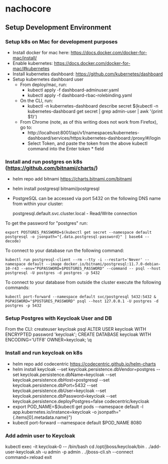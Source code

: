 # nachocore
## Setup Development Environment
### Setup k8s on Mac for development purposes
- Install docker for mac here: https://docs.docker.com/docker-for-mac/install/
- Enable kubernetes: https://docs.docker.com/docker-for-mac/#kubernetes
- Install kubernetes dashboard: https://github.com/kubernetes/dashboard
- Setup kubernetes dashboard user
  - From deploy/mac, run:
    - kubectl apply -f dashboard-adminuser.yaml
    - kubectl apply -f dashboard-rbac-rolebinding.yaml
  - On the CLI, run:
    - kubectl -n kubernetes-dashboard describe secret $(kubectl -n kubernetes-dashboard get secret | grep admin-user | awk '{print $1}') 
  - From Chrome (note, as of this writing does not work from Firefox), go to:
    - http://localhost:8001/api/v1/namespaces/kubernetes-dashboard/services/https:kubernetes-dashboard:/proxy/#/login
    - Select Token, and paste the token from the above kubectl command into the Enter token * field

### Install and run postgres on k8s (https://github.com/bitnami/charts/)
- helm repo add bitnami https://charts.bitnami.com/bitnami
- helm install postgresql bitnami/postgresql
- PostgreSQL can be accessed via port 5432 on the following DNS name from within your cluster:

    postgresql.default.svc.cluster.local - Read/Write connection

To get the password for "postgres" run:

    export POSTGRES_PASSWORD=$(kubectl get secret --namespace default postgresql -o jsonpath="{.data.postgresql-password}" | base64 --decode)

To connect to your database run the following command:

    kubectl run postgresql-client --rm --tty -i --restart='Never' --namespace default --image docker.io/bitnami/postgresql:11.7.0-debian-10-r43 --env="PGPASSWORD=$POSTGRES_PASSWORD" --command -- psql --host postgresql -U postgres -d postgres -p 5432

To connect to your database from outside the cluster execute the following commands:

    kubectl port-forward --namespace default svc/postgresql 5432:5432 &
    PGPASSWORD="$POSTGRES_PASSWORD" psql --host 127.0.0.1 -U postgres -d postgres -p 5432

### Setup Postgres with Keycloak User and DB

From the CLI:
createuser keycloak
psql
ALTER USER keycloak WITH ENCRYPTED password 'keycloak';
CREATE DATABASE keycloak WITH ENCODING='UTF8' OWNER=keycloak;
\q

### Install and run keycloak on k8s
- helm repo add codecentric https://codecentric.github.io/helm-charts
- helm install keycloak --set keycloak.persistence.dbVendor=postgres --set keycloak.persistence.dbName=keycloak --set keycloak.persistence.dbHost=postgresql --set keycloak.persistence.dbPort=5432 --set keycloak.persistence.dbUser=keycloak --set keycloak.persistence.dbPassword=keycloak --set keycloak.persistence.deployPostgres=false codecentric/keycloak
- export POD_NAME=$(kubectl get pods --namespace default -l app.kubernetes.io/instance=keycloak -o jsonpath="{.items[0].metadata.name}")
- kubectl port-forward --namespace default $POD_NAME 8080

### Add admin user to Keycloak

kubectl exec -it keycloak-0 -- /bin/bash
cd /opt/jboss/keycloak/bin
. ./add-user-keycloak.sh -u admin -p admin
. ./jboss-cli.sh --connect command=:reload
exit

